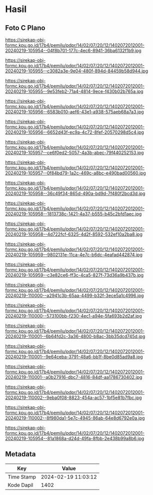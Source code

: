 # Hasil

## Foto C Plano

https://sirekap-obj-formc.kpu.go.id/17b4/pemilu/pdpr/14/02/07/20/12/1402072012001-20240219-105954--04f8b701-177c-4ec6-8941-36ba6132f1b9.jpg

https://sirekap-obj-formc.kpu.go.id/17b4/pemilu/pdpr/14/02/07/20/12/1402072012001-20240219-105955--c3082a3e-9e04-480f-894d-84459b58d944.jpg

https://sirekap-obj-formc.kpu.go.id/17b4/pemilu/pdpr/14/02/07/20/12/1402072012001-20240219-105955--9e53feb2-71a4-4814-9ece-f430b02b765a.jpg

https://sirekap-obj-formc.kpu.go.id/17b4/pemilu/pdpr/14/02/07/20/12/1402072012001-20240219-105956--6583b010-aef6-43e1-a938-575aeb68a7a3.jpg

https://sirekap-obj-formc.kpu.go.id/17b4/pemilu/pdpr/14/02/07/20/12/1402072012001-20240219-105956--6652d43f-ec9a-4c72-8fef-20570298d5c4.jpg

https://sirekap-obj-formc.kpu.go.id/17b4/pemilu/pdpr/14/02/07/20/12/1402072012001-20240219-105957--ce6f0ed2-5057-4a3b-abec-79f440252153.jpg

https://sirekap-obj-formc.kpu.go.id/17b4/pemilu/pdpr/14/02/07/20/12/1402072012001-20240219-105957--0f84bd79-1a2c-469c-a8bc-e490bad00560.jpg

https://sirekap-obj-formc.kpu.go.id/17b4/pemilu/pdpr/14/02/07/20/12/1402072012001-20240219-105958--36c49f34-865d-490a-bd9d-7f480f2bcd3d.jpg

https://sirekap-obj-formc.kpu.go.id/17b4/pemilu/pdpr/14/02/07/20/12/1402072012001-20240219-105958--1813738c-1421-4a37-b555-b45c2bfd1aec.jpg

https://sirekap-obj-formc.kpu.go.id/17b4/pemilu/pdpr/14/02/07/20/12/1402072012001-20240219-105958--4d722fcf-6325-4d2f-8592-532ef10a2ba8.jpg

https://sirekap-obj-formc.kpu.go.id/17b4/pemilu/pdpr/14/02/07/20/12/1402072012001-20240219-105959--9802131e-11ca-4e7c-b6dc-4eafad442874.jpg

https://sirekap-obj-formc.kpu.go.id/17b4/pemilu/pdpr/14/02/07/20/12/1402072012001-20240219-105959--c3e82ce6-ff3c-4ca5-827f-73d36a9b437b.jpg

https://sirekap-obj-formc.kpu.go.id/17b4/pemilu/pdpr/14/02/07/20/12/1402072012001-20240219-110000--a2941c3b-65aa-4499-b32f-3ece5a1c4996.jpg

https://sirekap-obj-formc.kpu.go.id/17b4/pemilu/pdpr/14/02/07/20/12/1402072012001-20240219-110000--573100bb-f230-4ec1-a94e-5fa693b2d2af.jpg

https://sirekap-obj-formc.kpu.go.id/17b4/pemilu/pdpr/14/02/07/20/12/1402072012001-20240219-110001--6b64fd2c-3a36-4800-b8ac-3bb35dcd745d.jpg

https://sirekap-obj-formc.kpu.go.id/17b4/pemilu/pdpr/14/02/07/20/12/1402072012001-20240219-110001--9e64ceba-3791-48a6-bb1f-8be0d85ad9a8.jpg

https://sirekap-obj-formc.kpu.go.id/17b4/pemilu/pdpr/14/02/07/20/12/1402072012001-20240219-110001--a0b27916-dbc7-4816-84df-aa1786730402.jpg

https://sirekap-obj-formc.kpu.go.id/17b4/pemilu/pdpr/14/02/07/20/12/1402072012001-20240219-110002--9eba0f08-8823-454a-ac57-1bf5e81b7fbc.jpg

https://sirekap-obj-formc.kpu.go.id/17b4/pemilu/pdpr/14/02/07/20/12/1402072012001-20240219-110002--8f980da1-5e7c-4945-86ab-64e8d6792e0a.jpg

https://sirekap-obj-formc.kpu.go.id/17b4/pemilu/pdpr/14/02/07/20/12/1402072012001-20240219-105954--81a1868a-d24d-49fa-8fbb-2e438b99a8b6.jpg


## Metadata

| Key        | Value               |
| ---------- | ------------------- |
| Time Stamp | 2024-02-19 11:03:12 |
| Kode Dapil | 1402                |



